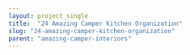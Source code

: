 ```yaml
---
layout: project_single
title:  "24 Amazing Camper Kitchen Organization"
slug: "24-amazing-camper-kitchen-organization"
parent: "amazing-camper-interiors"
---
```

 